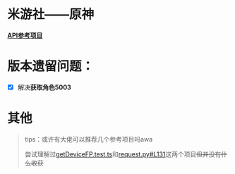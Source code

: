 # 米游社——原神
[**API参考项目**](https://github.com/UIGF-org/mihoyo-api-collect)

# 版本遗留问题：
- [x] 解决**获取角色5003**

# 其他
> tips：或许有大佬可以推荐几个参考项目吗awa
> 
> 尝试理解过[getDeviceFP.test.ts](https://github.com/BTMuli/TGAssistant/blob/master/test/getDeviceFP.test.ts)和[request.py#L131](https://github.com/Genshin-bots/gsuid_core/blob/2aff12e8d3b74160dbcb4f4407b7b1f22d82f718/gsuid_core/utils/api/mys/request.py#L131)这两个项目~~但并没有什么收获~~
